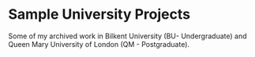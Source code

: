 # Sample University Projects

Some of my archived work in Bilkent University (BU- Undergraduate) and Queen Mary University of London (QM - Postgraduate).
